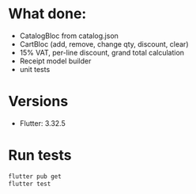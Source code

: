 # What done:
- CatalogBloc from catalog.json
- CartBloc (add, remove, change qty, discount, clear)
- 15% VAT, per-line discount, grand total calculation
- Receipt model builder
-  unit tests

# Versions
- Flutter: 3.32.5



# Run tests
```bash
flutter pub get
flutter test
